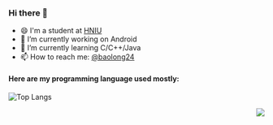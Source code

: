 ### Hi there 👋

- 😄 I'm a student at [HNIU](https://www.hniu.cn)
- 🔭 I’m currently working on Android
- 🌱 I’m currently learning C/C++/Java
- 📫 How to reach me: [@baolong24](https://t.me/baolong24)

#### Here are my programming language used mostly:
![Top Langs](https://github-readme-stats.vercel.app/api/top-langs/?username=baolong24)

<img align="right" src="https://github-readme-stats.vercel.app/api?username=baolong24&show_icons=true&theme=vue&hide_title=true" />

<!--
**baolong24/baolong24** is a ✨ _special_ ✨ repository because its `README.md` (this file) appears on your GitHub profile.

Here are some ideas to get you started:

- 🔭 I’m currently working on ...
- 🌱 I’m currently learning ...
- 👯 I’m looking to collaborate on ...
- 🤔 I’m looking for help with ...
- 💬 Ask me about ...
- 📫 How to reach me: ...
- 😄 Pronouns: ...
- ⚡ Fun fact: ...
-->
